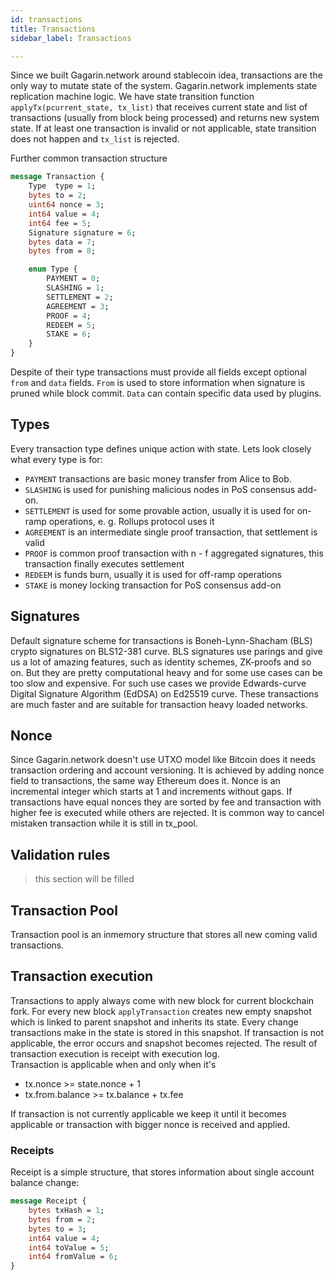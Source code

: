 ```yaml
---
id: transactions
title: Transactions
sidebar_label: Transactions

---
```


Since we built Gagarin.network around stablecoin idea, transactions are the only way to mutate state of the system. Gagarin.network implements state replication machine logic. 
We have state transition function ```applyTx(pcurrent_state, tx_list)``` that receives current state and list of transactions (usually from block being processed) and returns new system state. If at least one transaction is invalid or not applicable, state transition does not happen and ```tx_list``` is rejected. 

Further common transaction structure
```proto
message Transaction {
    Type  type = 1;
    bytes to = 2;
    uint64 nonce = 3;
    int64 value = 4;
    int64 fee = 5;
    Signature signature = 6;
    bytes data = 7;
    bytes from = 8;

    enum Type {
        PAYMENT = 0;
        SLASHING = 1;
        SETTLEMENT = 2;
        AGREEMENT = 3;
        PROOF = 4;
        REDEEM = 5;
        STAKE = 6;
    }
}
```

Despite of their type transactions must provide all fields except optional ```from``` and ```data``` fields. 
```From``` is used to store information when signature is pruned while block commit. 
```Data``` can contain specific data used by plugins.

## Types
Every transaction type defines unique action with state. Lets look closely what every type is for:
- ```PAYMENT``` transactions are basic money transfer from Alice to Bob. 
- ```SLASHING``` is used for punishing malicious nodes in PoS consensus add-on.
- ```SETTLEMENT``` is used for some provable action, usually it is used for on-ramp operations, e. g. Rollups protocol uses it
- ```AGREEMENT``` is an intermediate single proof transaction, that settlement is valid
- ```PROOF``` is common proof transaction with n - f aggregated signatures, this transaction finally executes settlement 
- ```REDEEM``` is funds burn, usually it is used for off-ramp operations
- ```STAKE``` is money locking transaction for PoS consensus add-on

## Signatures
Default signature scheme for transactions is Boneh-Lynn-Shacham (BLS) crypto signatures on BLS12-381 curve. 
BLS signatures use parings and give us a lot of amazing features, such as identity schemes, ZK-proofs and so on. 
But they are pretty computational heavy and for some use cases can be too slow and expensive. For such use cases we provide Edwards-curve Digital Signature Algorithm (EdDSA) on Ed25519 curve.
These transactions are much faster and are suitable for transaction heavy loaded networks.

## Nonce
Since Gagarin.network doesn't use UTXO model like Bitcoin does it needs transaction ordering and account versioning. It is achieved by adding nonce field to transactions, the same way Ethereum does it. 
Nonce is an incremental integer which starts at 1 and increments without gaps. If transactions have equal nonces they are sorted by fee and transaction with higher fee is executed while others are rejected. It is common way to cancel mistaken transaction while it is still in tx_pool.

## Validation rules
>this section will be filled

## Transaction Pool
Transaction pool is an inmemory structure that stores all new coming valid transactions.  


## Transaction execution
Transactions to apply always come with new block for current blockchain fork. For every new block ```applyTransaction``` creates new empty snapshot which is linked to parent snapshot and inherits its state.  Every change transactions make in the state is stored in this snapshot.
If transaction is not applicable, the error occurs and snapshot becomes rejected. The result of transaction execution is receipt with execution log.  
Transaction is applicable when and only when it's 
- tx.nonce >= state.nonce + 1
- tx.from.balance >= tx.balance + tx.fee

If transaction is not currently applicable we keep it until it becomes applicable or transaction with bigger nonce is received and applied.

### Receipts
Receipt is a simple structure, that stores information about single account balance change:

```proto
message Receipt {
    bytes txHash = 1;
    bytes from = 2;
    bytes to = 3;
    int64 value = 4;
    int64 toValue = 5;
    int64 fromValue = 6;
}
```
